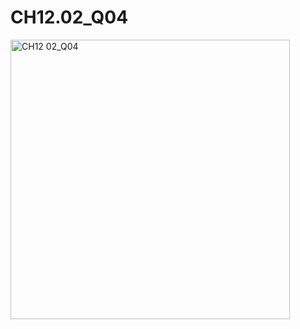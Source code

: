 # CH12.02_Q04 #

<img width="447" alt="CH12 02_Q04" src="https://github.com/user-attachments/assets/0176c91c-acf3-4dfe-96e1-19e225d2b8a7" />


